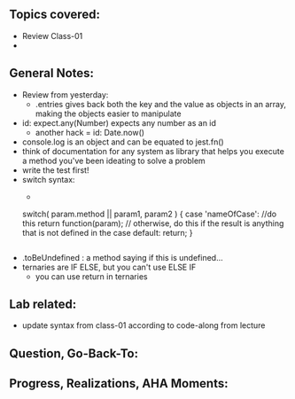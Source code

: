 ## Topics covered:
- Review Class-01
- 

## General Notes:
* Review from yesterday:
    * .entries gives back both the key and the value as objects in an array, making the objects easier to manipulate 
* id: expect.any(Number) expects any number as an id
    * another hack = id: Date.now()
* console.log is an object and can be equated to jest.fn()
* think of documentation for any system as library that helps you execute a method you've been ideating to solve a problem 
* write the test first!
* switch syntax:
    * ```
    switch( param.method || param1, param2 ) {
        case 'nameOfCase':
            //do this
            return function(param);
        // otherwise, do this if the result is anything that is not defined in the case
        default:
        return;
    }
    ```
* .toBeUndefined : a method saying if this is undefined...
* ternaries are IF ELSE, but you can't use ELSE IF
    * you can use return in ternaries


## Lab related:
* update syntax from class-01 according to code-along from lecture 

## Question, Go-Back-To:

## Progress, Realizations, AHA Moments: